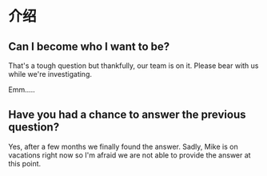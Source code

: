 # 介绍

## Can I become who I want to be?

That's a tough question but thankfully, our team is on it. Please bear with us while we're investigating.

Emm.....

## Have you had a chance to answer the previous question?

Yes, after a few months we finally found the answer. Sadly, Mike is on vacations right now so I'm afraid we are not able to provide the answer at this point.



